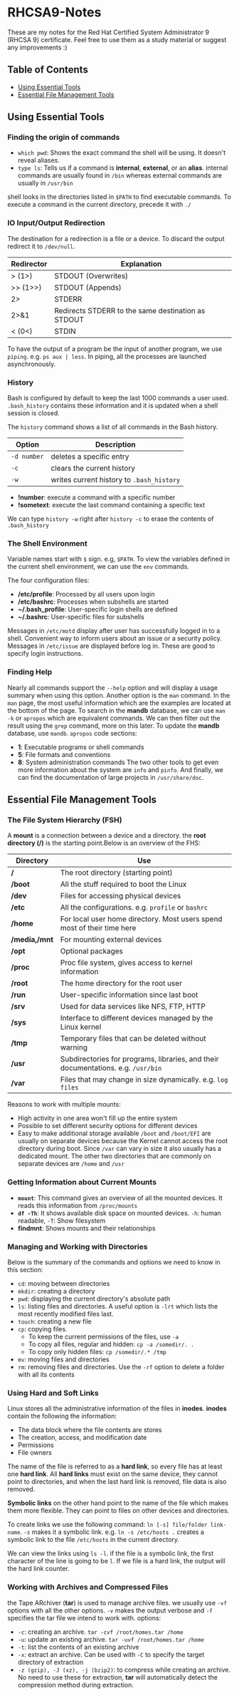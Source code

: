 # RHCSA9-Notes
These are my notes for the Red Hat Certified System Administrator 9 (RHCSA 9) certificate. Feel free to use them as a study material or suggest any improvements :)

## Table of Contents

* [Using Essential Tools](#using-essential-tools)
* [Essential File Management Tools](#essential-file-management-tools)

## Using Essential Tools

### Finding the origin of commands

* `which pwd`: Shows the exact command the shell will be using. It doesn't reveal aliases.
* `type ls`: Tells us if a command is **internal**, **external**, or an **alias**.
internal commands are usually found in `/bin` whereas external commands are usually in `/usr/bin`

shell looks in the directories listed in `$PATH` to find executable commands. To execute a command in the current directory, precede it with `./`

### IO Input/Output Redirection

The destination for a redirection is a file or a device. To discard the output redirect it to `/dev/null`.

Redirector | Explanation
--- | ---
\> (1\>) | STDOUT (Overwrites)
\>\> (1\>\>) | STDOUT (Appends)
2\> | STDERR
2\>&1 | Redirects STDERR to the same destination as STDOUT
\< (0\<) | STDIN

To have the output of a program be the input of another program, we use `piping`. e.g. `ps aux | less`. In piping, all the processes are launched asynchronously.

### History

Bash is configured by default to keep the last 1000 commands a user used. `.bash_history` contains these information and it is updated when a shell session is closed.

The `history` command shows a list of all commands in the Bash history.

Option | Description
--- | ---
`-d number` | deletes a specific entry
`-c` | clears the current history
`-w` | writes current history to `.bash_history`

* **!number**: execute a command with a specific number
* **!sometext**: execute the last command containing a specific text

We can type `history -w` right after `history -c` to erase the contents of `.bash_history`

### The Shell Environment

Variable names start with `$` sign. e.g, `$PATH`. To view the variables defined in the current shell environment, we can use the `env` commands.

The four configuration files:
* **/etc/profile**: Processed by all users upon login
* **/etc/bashrc**: Processes when subshells are started
* **~/.bash_profile**: User-specific login shells are defined
* **~/.bashrc**: User-specific files for subshells

Messages in `/etc/motd` display after user has successfully logged in to a shell. Convenient way to inform users about an issue or a security policy. Messages in `/etc/issue` are displayed before log in. These are good to specify login instructions.

### Finding Help

Nearly all commands support the `--help` option and will display a usage summary when using this option. Another option is the `man` command. In the `man` page, the most useful information which are the examples are located at the bottom of the page.
To search in the **mandb** database, we can use `man -k` or `apropos` which are equivalent commands. We can then filter out the result using the `grep` command, more on this later.
To update the **mandb** database, use `mandb`. `apropos` code sections:
* **1**: Executable programs or shell commands
* **5**: File formats and conventions
* **8**: System administration commands
The two other tools to get even more information about the system are `info` and `pinfo`. And finally, we can find the documentation of large projects in `/usr/share/doc`.

## Essential File Management Tools

### The File System Hierarchy (FSH)

A **mount** is a connection between a device and a directory. the **root directory (/)** is the starting point.Below is an overview of the FHS:

Directory | Use
--- | ---
**/** | The root directory (starting point)
**/boot** | All the stuff required to boot the Linux
**/dev** | Files for accessing physical devices
**/etc** | All the configurations. e.g. `profile` or `bashrc`
**/home** | For local user home directory. Most users spend most of their time here
**/media,/mnt** | For mounting external devices
**/opt** | Optional packages
**/proc** | Proc file system, gives access to kernel information
**/root** | The home directory for the root user
**/run** | User-specific information since last boot
**/srv** | Used for data services like NFS, FTP, HTTP
**/sys** | Interface to different devices managed by the Linux kernel
**/tmp** | Temporary files that can be deleted without warning
**/usr** | Subdirectories for programs, libraries, and their documentations. e.g. `/usr/bin`
**/var** | Files that may change in size dynamically. e.g. `log files`

Reasons to work with multiple mounts:
* High activity in one area won't fill up the entire system
* Possible to set different security options for different devices
* Easy to make additional storage available
`/boot` and `/boot/EFI` are usually on separate devices because the Kernel cannot access the root directory during boot. Since `/var` can vary in size it also usually has a dedicated mount. The other two directories that are commonly on separate devices are `/home` and `/usr`

### Getting Information about Current Mounts

* **`mount`**: This command gives an overview of all the mounted devices. It reads this information from `/proc/mounts`
* **`df -Th`**: It shows available disk space on mounted devices. `-h`: human readable, `-T`: Show filesystem
* **findmnt**: Shows mounts and their relationships

### Managing and Working with Directories

Below is the summary of the commands and options we need to know in this section:
* `cd`: moving between directories
* `mkdir`: creating a directory
* `pwd`: displaying the current directory's absolute path
* `ls`: listing files and directories. A useful option is `-lrt` which lists the most recently modified files last.
* `touch`: creating a new file
* `cp`: copying files.
    * To keep the current permissions of the files, use `-a`
    * To copy all files, regular and hidden: `cp -a /somedir/. .`
    * To copy only hidden files: `cp /somedir/.* /tmp`
* `mv`: moving files and directories
* `rm`: removing files and directories. Use the `-rf` option to delete a folder with all its contents

### Using Hard and Soft Links

Linux stores all the administrative information of the files in **inodes**. **inodes** contain the following the information:
* The data block where the file contents are stores
* The creation, access, and modification date
* Permissions
* File owners

The name of the file is referred to as a **hard link**, so every file has at least one **hard link**.
All **hard links** must exist on the same device, they cannot point to directories, and when the last hard link is removed, file data is also removed.

**Symbolic links** on the other hand point to the name of the file which makes them more flexible. They can point to files on other devices and directories.

To create links we use the following command: `ln [-s] file/folder link-name`. `-s` makes it a symbolic link. e.g. `ln -s /etc/hosts .` creates a symbolic link to the file `/etc/hosts` in the current directory.

We can view the links using `ls -l`. if the file is a symbolic link, the first character of the line is going to be `l`. If we file is a hard link, the output will the hard link counter.

### Working with Archives and Compressed Files

the Tape ARchiver (**tar**) is used to manage archive files. we usually use `-vf` options with all the other options. `-v` makes the output verbose and `-f` specifies the tar file we intend to work with. options:

* `-c`: creating an archive. `tar -cvf /root/homes.tar /home`
* `-u`: update an existing archive. `tar -uvf /root/homes.tar /home`
* `-t`: list the contents of an existing archive
* `-x`: extract an archive. Can be used with `-C` to specify the target directory of extraction
* `-z (gzip), -J (xz), -j (bzip2)`: to compress while creating an archive. No need to use these for extraction, **tar** will automatically detect the compression method during extraction.
